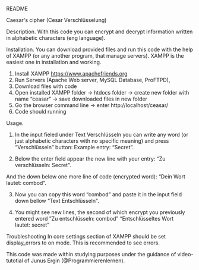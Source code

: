 README

Caesar's cipher (Cesar Verschlüsselung)

Description.
With this code you can encrypt and decrypt information written in alphabetic characters (eng language). 

Installation.
You can download provided files and run this code with the help of XAMPP (or any another program, that manage servers). XAMPP is the easiest one in installation and working.

1. Install XAMPP https://www.apachefriends.org
2. Run Servers (Apache Web server, MySQL Database, ProFTPD),
3. Download files with code
4. Open installed XAMPP folder ->  htdocs folder -> create new folder with name “ceasar” -> save downloaded files in new folder
5. Go the browser command line -> enter http://localhost/ceasar/
6. Code should running

Usage.
1. In the input fieled under Text Verschlüsseln you can write any word (or just alphabetic characters with no specific meaning) and press “Verschlüsseln” button:
Example entry: “Secret”.

2. Below the enter field appear the new line with your entry:
 “Zu verschlüsseln: Secret”.

And the down below one more line of code (encrypted word):
“Dein Wort lautet: combod”.

3. Now you can copy this word “combod” and paste it in the input field down bellow “Text Entschlüsseln".

4. You might see new lines, the second of which encrypt you previously entered word
”Zu entschlüsseln: combod”
“Entschlüsseltes Wort lautet: secret”

Troubleshooting
In core settings section of XAMPP should be set display_errors to on mode.
This is recommended to see errors.

This code was made within studying purposes under the guidance of video-tutotial of Junus Ergin (@Programmierenlernen).




